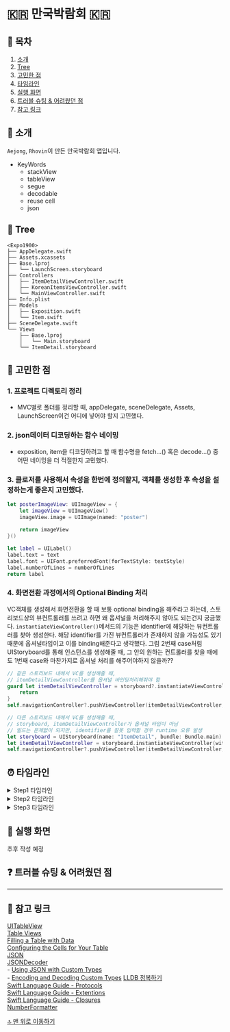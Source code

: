 # 🇰🇷 만국박람회 🇰🇷

## 📖 목차

1. [소개](#-소개)
2. [Tree](#-tree)
3. [고민한 점](#-고민한-점)
4. [타임라인](#-타임라인)
5. [실행 화면](#-실행-화면)
6. [트러블 슈팅 & 어려웠던 점](#-트러블-슈팅--어려웠던-점)
7. [참고 링크](#-참고-링크)

## 🌱 소개

`Aejong`, `Rhovin`이 만든 만국박람회 앱입니다.

- KeyWords
  - stackView
  - tableView
  - segue
  - decodable
  - reuse cell
  - json


## 🌲 Tree


```
<Expo1900>
├── AppDelegate.swift
├── Assets.xcassets
├── Base.lproj
│   └── LaunchScreen.storyboard
├── Controllers
│   ├── ItemDetailViewController.swift
│   ├── KoreanItemsViewController.swift
│   └── MainViewController.swift
├── Info.plist
├── Models
│   ├── Exposition.swift
│   └── Item.swift
├── SceneDelegate.swift
└── Views
    ├── Base.lproj
    │   └── Main.storyboard
    └── ItemDetail.storyboard

```

## 👀 고민한 점

### 1. 프로젝트 디렉토리 정리
- MVC별로 폴더를 정리할 때, appDelegate, sceneDelegate, Assets, LaunchScreen이건 어디에 넣어야 할지 고민했다.

### 2. json데이터 디코딩하는 함수 네이밍
- exposition, item을 디코딩하려고 할 때 함수명을 fetch...() 혹은 decode...() 중 어떤 네이밍을 더 적절한지 고민했다.
 
### 3. 클로저를 사용해서 속성을 한번에 정의할지, 객체를 생성한 후 속성을 설정하는게 좋은지 고민했다.

```swift
let posterImageView: UIImageView = {
    let imageView = UIImageView()
    imageView.image = UIImage(named: "poster")
    
    return imageView
}()

let label = UILabel()
label.text = text
label.font = UIFont.preferredFont(forTextStyle: textStyle)
label.numberOfLines = numberOfLines
return label
```
### 4. 화면전환 과정에서의 Optional Binding 처리
VC객체를 생성해서 화면전환을 할 때 보통 optional binding을 해주라고 하는데, 스토리보드상의 뷰컨트롤러를 쓰려고 하면 왜 옵셔널을 처리해주지 않아도 되는건지 궁금했다. `instantiateViewController()`메서드의 기능은 identifier에 해당하는 뷰컨트롤러를 찾아 생성한다. 해당 identifier를 가진 뷰컨트롤러가 존재하지 않을 가능성도 있기 때문에 옵셔널타입이고 이를 binding해준다고 생각했다.
그럼 2번째 case처럼 UIStoryboard를 통해 인스턴스를 생성해줄 때, 그 안의 원하는 컨트롤러를 찾을 때에도 1번째 case와 마찬가지로 옵셔널 처리를 해주어야하지 않을까??

```swift
// 같은 스토리보드 내에서 VC를 생성해줄 때,
// itemDetailViewController를 옵셔널 바인딩처리해줘야 함
guard let itemDetailViewController = storyboard?.instantiateViewController(withIdentifier: "ItemDetailViewControllerID") else {
    return 
}
self.navigationController?.pushViewController(itemDetailViewController, animated: true)
```

```swift
// 다른 스토리보드 내에서 VC를 생성해줄 때,
// storyboard, itemDetailViewController가 옵셔널 타입이 아님
// 빌드는 문제없이 되지만, identifier를 잘못 입력할 경우 runtime 오류 발생
let storyboard = UIStoryboard(name: "ItemDetail", bundle: Bundle.main)
let itemDetailViewController = storyboard.instantiateViewController(withIdentifier: "ItemDetailViewControllerID")
self.navigationController?.pushViewController(itemDetailViewController, animated: true)
```


## ⏰ 타임라인


<details>
<summary>Step1 타임라인</summary>
<div markdown="1">       
    
- 221018: json포맷의 데이터와 매칭할 타입 구현
- 221019: Decode UnitTest 추가 및 Assets import
    
</div>
</details>

<details>
<summary>Step2 타임라인</summary>
<div markdown="1"> 
    
- 221019: 메인 뷰 구현
    - scrollView 내부에 stackView구현
- 221019: stackView내부에 코드를 통해 UI 추가
    - UILabel
    - UIImageView
    - UIButton 
- 221021: koreanItems 뷰 구현
    - tableView 데이터 연동
- 221021: segue를 통해 메인 -> koreanItems 뷰로 화면전환 구현
- 221021: itemDetail 스토리보드 추가
    - itemDetail 뷰 구현 Autolayout 제약 추가
    - VC 인스턴스 생성을 통한 화면전환
    
</div>
</details>

<details>
<summary>Step3 타임라인</summary>
<div markdown="1">       
    
- 
- 
    
</div>
</details>


## 📱 실행 화면
추후 작성 예정

## ❓ 트러블 슈팅 & 어려웠던 점



---

## 📖 참고 링크
[UITableView](https://developer.apple.com/documentation/uikit/uitableview) <br>
[Table Views](https://developer.apple.com/documentation/uikit/views_and_controls/table_views) <br>
[Filling a Table with Data](https://developer.apple.com/documentation/uikit/views_and_controls/table_views/filling_a_table_with_data) <br>
[Configuring the Cells for Your Table](https://developer.apple.com/documentation/uikit/views_and_controls/table_views/configuring_the_cells_for_your_table) <br>
[JSON](https://ko.wikipedia.org/wiki/JSON) <br>
[JSONDecoder](https://developer.apple.com/documentation/foundation/jsondecoder)
<br> - [Using JSON with Custom Types](https://developer.apple.com/documentation/foundation/archives_and_serialization/using_json_with_custom_types)
<br> - [Encoding and Decoding Custom Types](https://developer.apple.com/documentation/foundation/archives_and_serialization/encoding_and_decoding_custom_types)
[LLDB 정복하기](https://yagom.net/courses/start-lldb/) <br>
[Swift Language Guide - Protocols](https://docs.swift.org/swift-book/LanguageGuide/Protocols.html) <br>
[Swift Language Guide - Extentions](https://docs.swift.org/swift-book/LanguageGuide/Extensions.html) <br>
[Swift Language Guide - Closures](https://docs.swift.org/swift-book/LanguageGuide/Closures.html) <br>
[NumberFormatter](https://developer.apple.com/documentation/foundation/numberformatter) <br>

[🔝 맨 위로 이동하기](#-만국박람회-)
